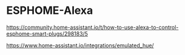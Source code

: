 # ESPHOME-Alexa
https://community.home-assistant.io/t/how-to-use-alexa-to-control-esphome-smart-plugs/298183/5

https://www.home-assistant.io/integrations/emulated_hue/
